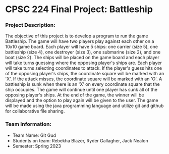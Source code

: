 # CPSC 224 Final Project: Battleship

### Project Description:
The objective of this project is to develop a program to run the game Battleship. The game will have two players play
against each other on a 10x10 game board. Each player will have 5 ships: one carrier (size 5), one battleship (size 4), one destroyer (size 3), one submarine (size 2), and one boat (size 2). The ships will be placed on the game board and each player will take turns guessing where the opposing player's ships are. Each player will take turns selecting coordinates to attack. If the player's guess hits one of the opposing player's ships, the coordinate square will be marked with an 'X'. If the attack misses, the coordinate square will be marked with an 'O'. A battleship is sunk when there is an 'X' on every coordinate square that the ship occupies. The game will continue until one player has sunk all of the opposing player's ships. At the end of the game, the winner will be displayed and the option to play again will be given to the user. The game will be made using the java programming language and utilize git and github for collaborative file sharing. 

### Team Information:

- Team Name: Git Gud
- Students on team: Rebekha Blazer, Ryder Gallagher, Jack Nealon
- Semester: Spring 2023


